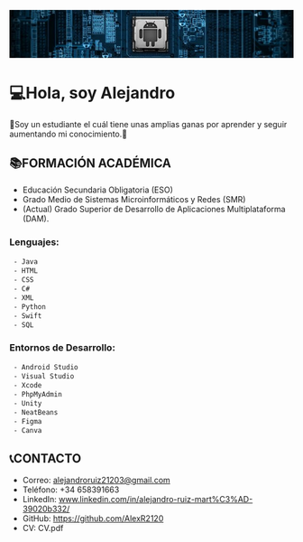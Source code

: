![.](banner.jpg)
# 💻​Hola, soy Alejandro 

👾​​Soy un estudiante el cuál tiene unas amplias ganas por aprender y seguir aumentando mi conocimiento.​📲​

## 📚​FORMACIÓN ACADÉMICA
  - Educación Secundaria Obligatoria (ESO)
  - Grado Medio de Sistemas Microinformáticos y Redes (SMR)
  - (Actual) Grado Superior de Desarrollo de Aplicaciones Multiplataforma (DAM).
  ### Lenguajes:
     - Java
     - HTML
     - CSS
     - C#
     - XML
     - Python
     - Swift
     - SQL
  ### Entornos de Desarrollo:
     - Android Studio
     - Visual Studio
     - Xcode
     - PhpMyAdmin
     - Unity
     - NeatBeans
     - Figma
     - Canva
## 📞​CONTACTO
  - Correo: alejandroruiz21203@gmail.com
  - Teléfono: +34 658391663
  - LinkedIn: www.linkedin.com/in/alejandro-ruiz-mart%C3%AD-39020b332/
  - GitHub: https://github.com/AlexR2120
  - CV: CV.pdf
    
